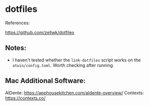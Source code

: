 # dotfiles

References:

https://github.com/zellwk/dotfiles

## Notes:

- I haven't tested whether the `link-dotfiles` script works on the `atuin/config.toml`. Worth checking after running.

## Mac Additional Software:

AlDente: https://apphousekitchen.com/aldente-overview/
Contexts: https://contexts.co/
